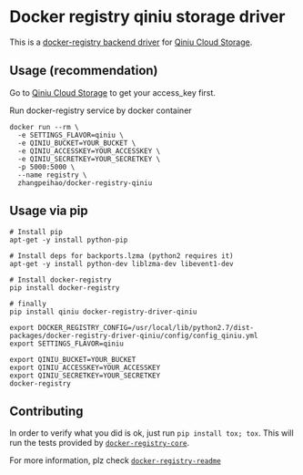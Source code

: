 # Docker registry qiniu storage driver

This is a [docker-registry backend driver][registry-core] for [Qiniu Cloud Storage][qiniu].

## Usage (recommendation)

Go to [Qiniu Cloud Storage](http://www.qiniu.com/) to get your access_key first.

Run docker-registry service by docker container

```
docker run --rm \
  -e SETTINGS_FLAVOR=qiniu \
  -e QINIU_BUCKET=YOUR_BUCKET \
  -e QINIU_ACCESSKEY=YOUR_ACCESSKEY \
  -e QINIU_SECRETKEY=YOUR_SECRETKEY \
  -p 5000:5000 \
  --name registry \
  zhangpeihao/docker-registry-qiniu
```

## Usage via pip

```
# Install pip
apt-get -y install python-pip

# Install deps for backports.lzma (python2 requires it)
apt-get -y install python-dev liblzma-dev libevent1-dev

# Install docker-registry
pip install docker-registry

# finally
pip install qiniu docker-registry-driver-qiniu

export DOCKER_REGISTRY_CONFIG=/usr/local/lib/python2.7/dist-packages/docker-registry-driver-qiniu/config/config_qiniu.yml
export SETTINGS_FLAVOR=qiniu

export QINIU_BUCKET=YOUR_BUCKET
export QINIU_ACCESSKEY=YOUR_ACCESSKEY
export QINIU_SECRETKEY=YOUR_SECRETKEY
docker-registry
```

## Contributing

In order to verify what you did is ok, just run `pip install tox; tox`. This will run the tests
provided by [`docker-registry-core`][registry-core].

For more information, plz check [`docker-registry-readme`][registry-readme]

[registry-core]: https://github.com/dotcloud/docker-registry/tree/master/depends/docker-registry-core
[qiniu]: http://www.qiniu.com/
[registry-readme]: https://github.com/docker/docker-registry/blob/master/README.md